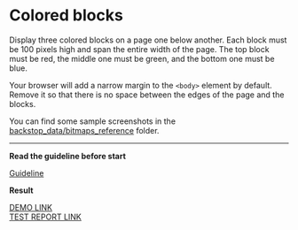 # Colored blocks

Display three colored blocks on a page one below another. Each block
must be 100 pixels high and span the entire width of the page.
The top block must be red, the middle one must be green, and the bottom one
must be blue.

Your browser will add a narrow margin to the `<body>` element by default. Remove
it so that there is no space between the edges of the page and the blocks.

You can find some sample screenshots in the [backstop_data/bitmaps_reference](backstop_data/bitmaps_reference) folder.

---
**Read the guideline before start**

[Guideline](https://mate-academy.github.io/layout_task-guideline/)

**Result**

[ DEMO LINK](https://artem-kumskov.github.io/layout_colored-blocks/) <br>
[TEST REPORT LINK](https://artem-kumskov.github.io/layout_colored-blocks/report/html_report/)
